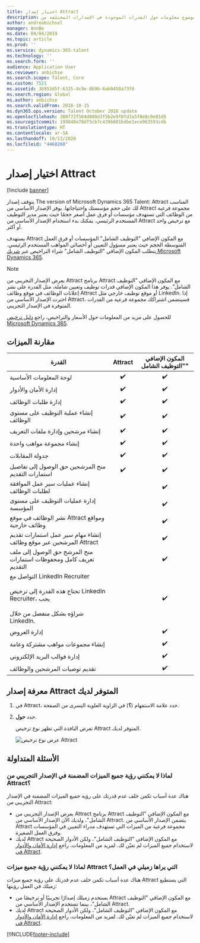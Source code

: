 ```yaml
---
title: اختيار إصدار Attract
description: يوفر هذا الموضوع معلومات حول القدرات الموجودة في الإصدارات المختلفة من Microsoft Dynamics 365 Talent - Attract.
author: andreabichsel
manager: AnnBe
ms.date: 04/04/2019
ms.topic: article
ms.prod: ''
ms.service: dynamics-365-talent
ms.technology: ''
ms.search.form: ''
audience: Application User
ms.reviewer: anbichse
ms.search.scope: Talent, Core
ms.custom: 7521
ms.assetid: 3b953d5f-6325-4c9e-8b9b-6ab0458a73f8
ms.search.region: Global
ms.author: anbichse
ms.search.validFrom: 2018-10-15
ms.dyn365.ops.version: Talent October 2018 update
ms.openlocfilehash: 380f72f564d800d3f5b2e9f8fd3a5f8e8c9e81d5
ms.sourcegitcommit: 199848e78df5cb7c439b001bdbe1ece963593cdb
ms.translationtype: HT
ms.contentlocale: ar-SA
ms.lasthandoff: 10/13/2020
ms.locfileid: "4460260"
---
```

# <a name="choose-a-version-of-attract"></a>اختيار إصدار Attract

[!include [banner](includes/banner.md)]

يتوقف إصدار The version of Microsoft Dynamics 365 Talent: Attract المناسب لك على حجم مؤسستك واحتياجاتها. يوفر الإصدار الأساسي من Attract مجموعة فرعية من الوظائف التي تستهدف مؤسسات أو فرق عمل أصغر حجمًا حيث يعتبر مدير التوظيف المستخدم الرئيسي. يمكنك بدء استخدام الإصدار الأساسي من Attract مع ترخيص واحد أو أكثر.

يستهدف Attract مع المكون الإضافي "التوظيف الشامل" المؤسسات أو فرق العمل المتوسطة الحجم حيث يعتبر مسؤول التعيين أو أخصائي المواهب المستخدم الرئيسي. يتطلب المكون الإضافي "التوظيف الشامل" شراء التراخيص عبر [شريك Microsoft Dynamics 365](https://dynamics.microsoft.com/partners/find-a-partner/).

> [!NOTE]
> يعرض الإصدار التجريبي من Attract برنامج Attract مع المكون الإضافي "التوظيف الشامل". يوفر هذا المكون الإضافي قدرات توظيف وتعيين شاملة، مثل القدرة على نشر إعلانات الوظائف في موقع وظائف Attract أو موقع توظيف خارجي مثل LinkedIn. إذا اخترت الإصدار الأساسي من Attract، فسيتضمن اشتراكك مجموعة فرعية من القدرات المتوفرة في الإصدار التجريبي.

للحصول على مزيد من المعلومات حول الأسعار والتراخيص، راجع [دليل ترخيص Microsoft Dynamics 365](https://go.microsoft.com/fwlink/?LinkId=866544).

## <a name="feature-comparison"></a>مقارنة الميزات

| القدرة | Attract | المكون الإضافي "التوظيف الشامل" |
| ---------- | :-----------: | :-------------------: |
| لوحة المعلومات الأساسية | :heavy_check_mark: | :heavy_check_mark: |
| إدارة الأمان والأدوار | :heavy_check_mark: | :heavy_check_mark: |
| إدارة طلبات الوظائف | :heavy_check_mark: | :heavy_check_mark: |
| إنشاء عملية التوظيف على مستوى الوظائف | :heavy_check_mark: | :heavy_check_mark: |
| إنشاء مرشحين وإدارة ملفات التعريف | :heavy_check_mark: | :heavy_check_mark: |
| إنشاء مجموعة مواهب واحدة‬ | :heavy_check_mark: | :heavy_check_mark: |
| جدولة المقابلات | :heavy_check_mark: | :heavy_check_mark: |
| منح المرشحين حق الوصول إلى تفاصيل استمارات التقديم | :heavy_check_mark: | :heavy_check_mark: |
| إنشاء عمليات سير عمل الموافقة لطلبات الوظائف | | :heavy_check_mark: |
| إدارة عمليات التوظيف على مستوى المؤسسة | | :heavy_check_mark: |
| نشر الوظائف في موقع Attract ومواقع وظائف خارجية | | :heavy_check_mark: |
| إنشاء مهام سير عمل استمارات تقديم المرشحين عبر موقع وظائف Attract | | :heavy_check_mark: |
| منح المرشح حق الوصول إلى ملف تعريف كامل ومحفوظات استمارات التقديم | | :heavy_check_mark: |
| التواصل مع LinkedIn Recruiter<br></br>تحتاج هذه القدرة إلى ترخيص LinkedIn Recruiter، يجب <br></br> شراؤه بشكل منفصل من خلال LinkedIn.</blockquote> | | :heavy_check_mark: |
| إدارة العروض | | :heavy_check_mark: |
| إنشاء مجموعات مواهب مشتركة وعامة | | :heavy_check_mark: |
| إدارة قوالب البريد الإلكتروني | | :heavy_check_mark: |
| تقديم توصيات المرشحين والوظائف | | :heavy_check_mark: |

## <a name="find-out-which-version-of-attract-you-have"></a>معرفة إصدار Attract المتوفر لديك

1. في Attract، حدد علامة الاستفهام (**؟**) في الزاوية العلوية اليسرى من الصفحة.
2. حدد **حول**.

    تعرض النافذة التي تظهر نوع ترخيص Attract المتوفر لديك.

    ![عرض نوع ترخيص Attract](media/attract-license-types.png)

## <a name="frequently-asked-questions"></a>الأسئلة المتداولة

### <a name="why-dont-i-see-all-the-features-that-were-included-in-the-attract-trial"></a>لماذا لا يمكنني رؤية جميع الميزات المضمنة في الإصدار التجريبي من Attract؟

هناك عدة أسباب تكمن خلف عدم قدرتك على رؤية جميع الميزات المضمنة في الإصدار التجريبي من Attract:

- يعرض الإصدار التجريبي من Attract برنامج Attract مع المكون الإضافي "التوظيف الشامل"، ولديك الآن الإصدار الأساسي من Attract. يتضمن الإصدار الأساسي من Attract مجموعة فرعية من الميزات التي تستهدف مدراء التعيين في المؤسسات وفرق العمل الصغيرة.
- لديك Attract مع المكون الإضافي "التوظيف الشامل"، ولكن الأدوار الصحيحة لاستخدام جميع الميزات لم تعيّن لك. لمزيد من المعلومات، راجع [إدارة الأمان والأدوار في Attract‬](security-attract.md).

### <a name="why-dont-i-see-all-the-attract-features-that-my-coworker-sees"></a>لماذا لا يمكنني رؤية جميع ميزات Attract التي يراها زميلي في العمل؟

هناك عدة أسباب تكمن خلف عدم قدرتك على رؤية جميع ميزات Attract التي يستطيع زميلك في العمل رؤيتها:

- يستخدم زميلك إصدارًا تجريبيًا أو ترخيصًا من Attract مع المكون الإضافي "التوظيف الشامل"، بينما تستخدم الإصدار الأساسي من Attract.
- لديك Attract مع المكون الإضافي "التوظيف الشامل"، ولكن الأدوار الصحيحة لاستخدام جميع الميزات لم تعيّن لك. لمزيد من المعلومات، راجع [إدارة الأمان والأدوار في Attract‬](security-attract.md).


[!INCLUDE[footer-include](../includes/footer-banner.md)]